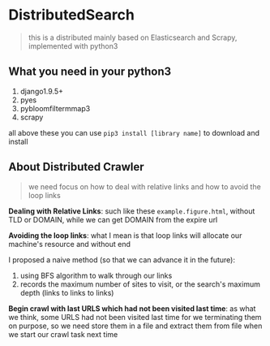 # DistributedSearch

> this is a distributed mainly based on Elasticsearch and Scrapy, implemented with python3

## What you need in your python3

1. django1.9.5+
2. pyes
3. pybloomfiltermmap3
4. scrapy

all above these you can use `pip3 install [library name]` to download and install

## About Distributed Crawler

> we need focus on how to deal with relative links and how to avoid the loop links

**Dealing with Relative Links**: such like these `example.figure.html`, without TLD or DOMAIN, while we can get DOMAIN from the expire url

**Avoiding the loop links**: what I mean is that loop links will allocate our machine's resource and without end

I proposed a naive method (so that we can advance it in the future):
1. using BFS algorithm to walk through our links
2. records the maximum number of sites to visit, or the search's maximum depth (links to links to links)

**Begin crawl with last URLS which had not been visited last time**: as what we think, some URLS had not been visited last time for we terminating them on purpose,
	so we need store them in a file and extract them from file when we start our crawl task next time
